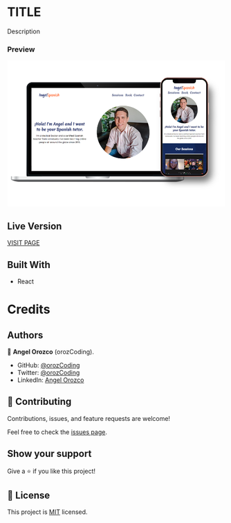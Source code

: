 #  TITLE

Description
### Preview

[![mockup.png](https://raw.githubusercontent.com/orozCoding/myhost/main/angelspanish/mock.png)](https://raw.githubusercontent.com/orozCoding/myhost/main/angelspanish/mock.png)

## Live Version

[VISIT PAGE](https://www.angelspanish.com/)

## Built With
- React

# Credits

## Authors

👤 **Angel Orozco** (orozCoding).

- GitHub: [@orozCoding](https://github.com/orozCoding)
- Twitter: [@orozCoding](https://twitter.com/orozCoding)
- LinkedIn: [Angel Orozco](https://www.linkedin.com/in/angel-orozco-652230228/)

## 🤝 Contributing

Contributions, issues, and feature requests are welcome!

Feel free to check the [issues page](../../issues/).

## Show your support

Give a ⭐️ if you like this project!

## 📝 License

This project is [MIT](./MIT.md) licensed.
